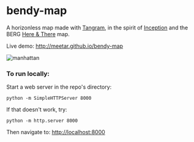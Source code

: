 # bendy-map

A horizonless map made with [Tangram](http://github.com/tangrams/tangram), in the spirit of [Inception](http://www.imdb.com/title/tt1375666/) and the BERG [Here & There](http://berglondon.com/products/hat/) map.

Live demo: http://meetar.github.io/bendy-map

![manhattan](https://cloud.githubusercontent.com/assets/459970/10153704/10b58de6-662d-11e5-8e73-3eb6436945dd.png)

### To run locally:

Start a web server in the repo's directory:

    python -m SimpleHTTPServer 8000
    
If that doesn't work, try:

    python -m http.server 8000
    
Then navigate to: [http://localhost:8000](http://localhost:8000)
